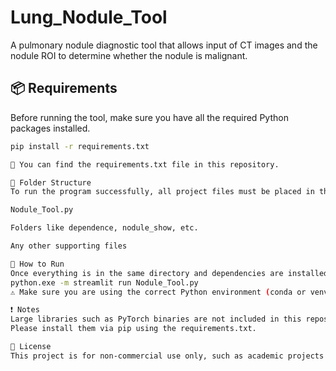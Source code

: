# Lung_Nodule_Tool

A pulmonary nodule diagnostic tool that allows input of CT images and the nodule ROI to determine whether the nodule is malignant.

## 📦 Requirements

Before running the tool, make sure you have all the required Python packages installed.

```bash
pip install -r requirements.txt

🔎 You can find the requirements.txt file in this repository.

📁 Folder Structure
To run the program successfully, all project files must be placed in the same folder, including:

Nodule_Tool.py

Folders like dependence, nodule_show, etc.

Any other supporting files

🚀 How to Run
Once everything is in the same directory and dependencies are installed, use the following command to launch the app:
python.exe -m streamlit run Nodule_Tool.py
⚠️ Make sure you are using the correct Python environment (conda or venv) that has the required packages installed.

❗ Notes
Large libraries such as PyTorch binaries are not included in this repository due to GitHub file size limits.
Please install them via pip using the requirements.txt.

📜 License
This project is for non-commercial use only, such as academic projects or competitions.
